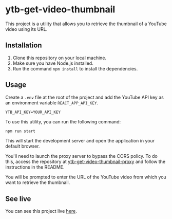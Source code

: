 # ytb-get-video-thumbnail

This project is a utility that allows you to retrieve the thumbnail of a YouTube video using its URL.

## Installation

1. Clone this repository on your local machine.
2. Make sure you have Node.js installed.
3. Run the command `npm install` to install the dependencies.

## Usage

Create a `.env` file at the root of the project and add the YouTube API key as an environment variable `REACT_APP_API_KEY`.

```env
YTB_API_KEY=YOUR_API_KEY
```

To use this utility, you can run the following command:

```bash
npm run start
```

This will start the development server and open the application in your default browser.

You'll need to launch the proxy server to bypass the CORS policy. To do this, access the repository at [ytb-get-video-thumbnail-proxy](https://github.com/AxelVilleret/ytb-get-video-thumbnail-proxy) and follow the instructions in the README.

You will be prompted to enter the URL of the YouTube video from which you want to retrieve the thumbnail.

## See live

You can see this project live [here](https://ytb-get-video-thumbnail.netlify.app/).
